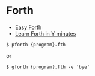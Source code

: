 # Forth

- [Easy Forth](https://skilldrick.github.io/easyforth/)
- [Learn Forth in Y minutes](https://learnxinyminutes.com/docs/forth/)

```
$ pforth {program}.fth
```

or

```
$ gforth {program}.fth -e 'bye'
```
